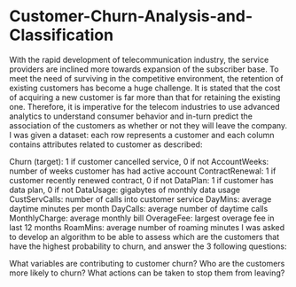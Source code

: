 # Customer-Churn-Analysis-and-Classification
With the rapid development of telecommunication industry, the service providers are inclined more towards expansion of the subscriber base. 
To meet the need of surviving in the competitive environment, the retention of existing customers has become a huge challenge. 
It is stated that the cost of acquiring a new customer is far more than that for retaining the existing one. 
Therefore, it is imperative for the telecom industries to use advanced analytics to understand consumer behavior and in-turn predict the association of the customers
as whether or not they will leave the company.
I was given a dataset: each row represents a customer and each column contains attributes related to customer as described:

Churn (target): 1 if customer cancelled service, 0 if not
AccountWeeks: number of weeks customer has had active account
ContractRenewal: 1 if customer recently renewed contract, 0 if not
DataPlan: 1 if customer has data plan, 0 if not
DataUsage: gigabytes of monthly data usage
CustServCalls: number of calls into customer service
DayMins: average daytime minutes per month
DayCalls: average number of daytime calls
MonthlyCharge: average monthly bill
OverageFee: largest overage fee in last 12 months
RoamMins: average number of roaming minutes
I was asked to develop an algorithm to be able to assess which are the customers that have the highest probability to churn, and answer the 3 following questions:

What variables are contributing to customer churn?
Who are the customers more likely to churn?
What actions can be taken to stop them from leaving?
